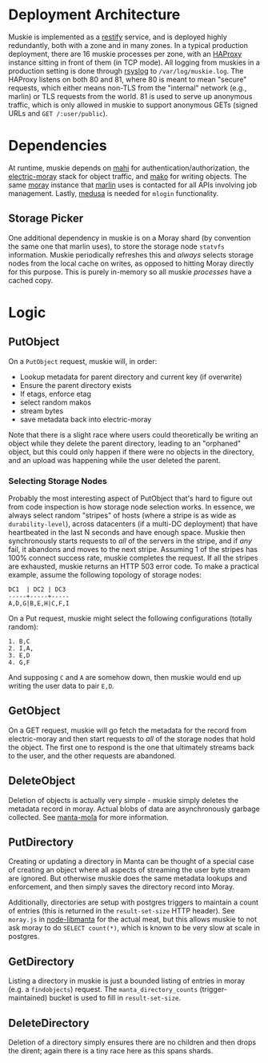 <!--
    This Source Code Form is subject to the terms of the Mozilla Public
    License, v. 2.0. If a copy of the MPL was not distributed with this
    file, You can obtain one at http://mozilla.org/MPL/2.0/.
-->

<!--
    Copyright (c) 2014, Joyent, Inc.
-->


# Deployment Architecture

Muskie is implemented as a [restify](https://github.com/mcavage/node-restify)
service, and is deployed highly redundantly, both with a zone and in many
zones.  In a typical production deployment, there are 16 muskie processes
per zone, with an [HAProxy](http://www.haproxy.org/) instance sitting in
front of them (in TCP mode).  All logging from muskies in a production
setting is done through [rsyslog](http://www.rsyslog.com/) to
`/var/log/muskie.log`.  The HAProxy listens on both 80 and 81, where 80 is
meant to mean "secure" requests, which either means non-TLS from the "internal"
network (e.g., marlin) or TLS requests from the world.  81 is used to serve
up anonymous traffic, which is only allowed in muskie to support anonymous GETs
(signed URLs and `GET /:user/public`).

# Dependencies

At runtime, muskie depends on [mahi](https://github.com/joyent/mahi) for
authentication/authorization, the
[electric-moray](https://github.com/joyent/electric-moray) stack for
object traffic, and [mako](https://github.com/joyent/mako) for writing objects.
The same [moray](https://github.com/joyent/moray) instance that
[marlin](https://github.com/joyent/manta-marlin) uses is contacted for all APIs
involving job management.  Lastly,
[medusa](https://github.com/joyent/manta-medusa) is needed for `mlogin`
functionality.

## Storage Picker

One additional dependency in muskie is on a Moray shard (by convention the same
one that marlin uses), to store the storage node `statvfs` information.  Muskie
periodically refreshes this and *always* selects storage nodes from the local
cache on writes, as opposed to hitting Moray directly for this purpose.  This is
purely in-memory so all muskie *processes* have a cached copy.

# Logic

## PutObject

On a `PutObject` request, muskie will, in order:

- Lookup metadata for parent directory and current key (if overwrite)
- Ensure the parent directory exists
- If etags, enforce etag
- select random makos
- stream bytes
- save metadata back into electric-moray

Note that there is a slight race where users could theoretically be writing an
object while they delete the parent directory, leading to an "orphaned" object,
but this could only happen if there were no objects in the directory, and an
upload was happening while the user deleted the parent.

### Selecting Storage Nodes

Probably the most interesting aspect of PutObject that's hard to figure out from
code inspection is how storage node selection works.  In essence, we always
select random "stripes" of hosts (where a stripe is as wide as
`durability-level`), across datacenters (if a multi-DC deployment) that have
heartbeated in the last N seconds and have enough space.  Muskie then
synchronously starts requests to *all* of the servers in the stripe, and if
*any* fail, it abandons and moves to the next stripe.  Assuming 1 of the stripes
has 100% connect success rate, muskie completes the request. If all the stripes
are exhausted, muskie returns an HTTP 503 error code.  To make a practical
example, assume the following topology of storage nodes:

```
DC1  | DC2 | DC3
-----+-----+-----
A,D,G|B,E,H|C,F,I
```

On a Put request, muskie might select the following configurations (totally
random):

```
1. B,C
2. I,A,
3. E,D
4. G,F
```

And supposing `C` and `A` are somehow down, then muskie would end up writing the
user data to pair `E,D`.

## GetObject

On a GET request, muskie will go fetch the metadata for the record from
electric-moray and then start requests to *all* of the storage nodes that hold
the object.  The first one to respond is the one that ultimately streams back to
the user, and the other requests are abandoned.

## DeleteObject

Deletion of objects is actually very simple - muskie simply deletes the metadata
record in moray.  Actual blobs of data are asynchronously garbage collected.
See [manta-mola](https://github.com/joyent/manta-mola) for more information.

## PutDirectory

Creating or updating a directory in Manta can be thought of a special case of
creating an object where all aspects of streaming the user byte stream are
ignored. But otherwise muskie does the same metadata lookups and enforcement,
and then simply saves the directory record into Moray.

Additionally, directories are setup with postgres triggers to maintain a count
of entries (this is returned in the `result-set-size` HTTP header).  See
`moray.js` in [node-libmanta](https://github.com/joyent/node-libmanta) for the
actual meat, but this allows muskie to not ask moray to do `SELECT count(*)`,
which is known to be very slow at scale in postgres.

## GetDirectory

Listing a directory in muskie is just a bounded listing of entries in moray
(e.g. a `findobjects`) request.  The `manta_directory_counts`
(trigger-maintained) bucket is used to fill in `result-set-size`.

## DeleteDirectory

Deletion of a directory simply ensures there are no children and then drops the
dirent; again there is a tiny race here as this spans shards.
